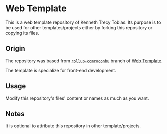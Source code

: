 # Web Template
This is a web template repository of Kenneth Trecy Tobias. Its purpose is to be used for other
templates/projects either by forking this repository or copying its files.

## Origin
The repository was based from [`rollup-comroconbu`] branch of [Web Template].

The template is specialize for front-end development.

## Usage
Modify this repository's files' content or names as much as you want.

## Notes
It is optional to attribute this repository in other template/projects.

[`rollup-comroconbu`]: http://repo.local/KennethTrecy/web_template/src/branch/rollup-comroconbu
[Web Template]: http://repo.local/KennethTrecy/web_template
